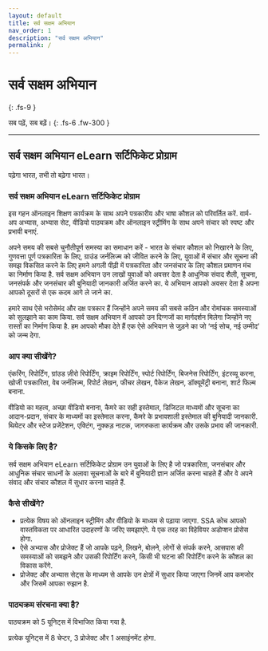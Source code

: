 ```yaml
---
layout: default
title: सर्व सक्षम अभियान
nav_order: 1
description: "सर्व सक्षम अभियान"
permalink: /
---
```


# सर्व सक्षम अभियान
{: .fs-9 }

सब पढ़ें, सब बढ़ें।
{: .fs-6 .fw-300 }

---

## सर्व सक्षम अभियान eLearn सर्टिफिकेट प्रोग्राम


पढ़ेगा भारत, तभी तो बढ़ेगा भारत।

### सर्व सक्षम अभियान eLearn सर्टिफिकेट प्रोग्राम


इस गहन ऑनलाइन शिक्षण कार्यक्रम के साथ अपने पत्रकारीय और भाषा कौशल को परिवर्तित करें. वार्म-अप अभ्यास, अभ्यास सेट, वीडियो पाठ्यक्रम और ऑनलाइन स्ट्रीमिंग के साथ अपने संचार को स्पष्ट और प्रभावी बनाएं.


अपने समय की सबसे चुनौतीपूर्ण समस्या का समाधान करें - भारत के संचार कौशल को निखारने के लिए, गुणवत्ता पूर्ण पत्रकारिता के लिए, ग्राउंड जर्नलिज्म को जीवित करने के लिए, युवाओं में संचार और सूचना की समझ विकसित करने के लिए हमने अगली पीढ़ी में पत्रकारिता और जनसंचार के लिए कौशल प्रमाणन मंच का निर्माण किया है. सर्व सक्षम अभियान उन लाखों युवाओं को अवसर देता है आधुनिक संवाद शैली, सूचना, जनसंपर्क और जनसंचार की बुनियादी जानकारी अर्जित करने का. ये अभियान आपको अवसर देता है अपना आपको दूसरों से एक कदम आगे ले जाने का.


हमारे साथ ऐसे भरोसेमंद और दक्ष पत्रकार हैं जिन्होंने अपने समय की सबसे कठिन और रोमांचक समस्याओं को सुलझाने का काम किया. सर्व सक्षम अभियान में आपको उन दिग्गजों का मार्गदर्शन मिलेगा जिन्होंने नए रास्तों का निर्माण किया है. हम आपको मौका देते हैं एक ऐसे अभियान से जुड़ने का जो ‘नई सोच, नई उम्मीद’ को जन्म देगा.



### आप क्या सीखेंगे?


एंकरिंग, रिपोर्टिंग, ग्रांउड ज़ीरो रिपोर्टिंग, क्राइम रिपोर्टिंग, स्पोर्ट रिपोर्टिंग, बिजनेस रिपोर्टिंग, इंटरव्यू करना, खोजी पत्रकारिता, वेब जर्नलिज्म, रिपोर्ट लेखन, फीचर लेखन, पैकेज लेखन, डॉक्यूमेंट्री बनाना, शार्ट फिल्म बनाना. 


वीडियो का महत्व, अच्छा वीडियो बनाना,  कैमरे का सही इस्तेमाल, डिजिटल माध्यमों और सूचना का आदान-प्रदान, संचार के माध्यमों का इस्तेमाल करना, कैमरे के प्रभावशाली इस्तेमाल की बुनियादी जानकारी.
थियेटर और स्टेज प्रजेंटेशन, एक्टिंग, नुक्कड़ नाटक, जागरुकता कार्यक्रम और उसके प्रभाव की जानकारी. 


### ये किसके लिए है?


सर्व सक्षम अभियान eLearn सर्टिफिकेट प्रोग्राम उन युवाओं के लिए है जो पत्रकारिता, जनसंचार और आधुनिक संचार साधनों के अलावा सूचनाओं के बारे में बुनियादी ज्ञान अर्जित करना चाहते हैं और वे अपने संवाद और संचार कौशल में सुधार करना चाहते हैं.


### कैसे सीखेंगे?


- प्रत्येक विषय को ऑनलाइन स्ट्रीमिंग और वीडियो के माध्यम से पढ़ाया जाएगा. SSA कोच आपको वास्तविकता पर आधारित उदाहरणों के जरिए समझाएंगे. ये एक तरह का विहेवियर अडोप्शन प्रोसेस होगा. 
- ऐसे अभ्यास और प्रोजेक्ट हैं जो आपके पढ़ने, लिखने, बोलने, लोगों से संपर्क करने, आसपास की समस्याओं को समझने और उसकी रिपोर्टिंग करने, किसी भी घटना की रिपोर्टिंग करने के कौशल का विकास करेंगे.
- प्रोजेक्ट और अभ्यास सेट्स के माध्यम से आपके उन क्षेत्रों में सुधार किया जाएगा जिनमें आप कमजोर और जिसमें आपका रुझान है.


### पाठ्यक्रम संरचना क्या है?


पाठ्यक्रम को 5 यूनिट्स में विभाजित किया गया है.


प्रत्येक यूनिट्स में 8 चेप्टर, 3 प्रोजेक्ट और 1 असाइंनमेंट होगा.



